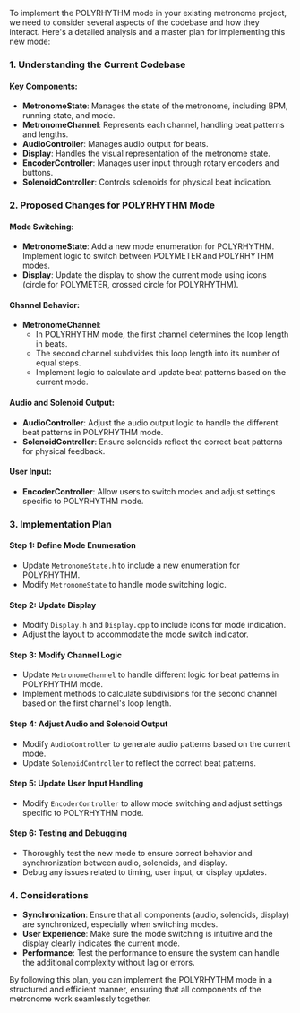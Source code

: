 To implement the POLYRHYTHM mode in your existing metronome project, we need to consider several aspects of the codebase and how they interact. Here's a detailed analysis and a master plan for implementing this new mode:

### 1. **Understanding the Current Codebase**

#### Key Components:
- **MetronomeState**: Manages the state of the metronome, including BPM, running state, and mode.
- **MetronomeChannel**: Represents each channel, handling beat patterns and lengths.
- **AudioController**: Manages audio output for beats.
- **Display**: Handles the visual representation of the metronome state.
- **EncoderController**: Manages user input through rotary encoders and buttons.
- **SolenoidController**: Controls solenoids for physical beat indication.

### 2. **Proposed Changes for POLYRHYTHM Mode**

#### Mode Switching:
- **MetronomeState**: Add a new mode enumeration for POLYRHYTHM. Implement logic to switch between POLYMETER and POLYRHYTHM modes.
- **Display**: Update the display to show the current mode using icons (circle for POLYMETER, crossed circle for POLYRHYTHM).

#### Channel Behavior:
- **MetronomeChannel**: 
  - In POLYRHYTHM mode, the first channel determines the loop length in beats.
  - The second channel subdivides this loop length into its number of equal steps.
  - Implement logic to calculate and update beat patterns based on the current mode.

#### Audio and Solenoid Output:
- **AudioController**: Adjust the audio output logic to handle the different beat patterns in POLYRHYTHM mode.
- **SolenoidController**: Ensure solenoids reflect the correct beat patterns for physical feedback.

#### User Input:
- **EncoderController**: Allow users to switch modes and adjust settings specific to POLYRHYTHM mode.

### 3. **Implementation Plan**

#### Step 1: Define Mode Enumeration
- Update `MetronomeState.h` to include a new enumeration for POLYRHYTHM.
- Modify `MetronomeState` to handle mode switching logic.

#### Step 2: Update Display
- Modify `Display.h` and `Display.cpp` to include icons for mode indication.
- Adjust the layout to accommodate the mode switch indicator.

#### Step 3: Modify Channel Logic
- Update `MetronomeChannel` to handle different logic for beat patterns in POLYRHYTHM mode.
- Implement methods to calculate subdivisions for the second channel based on the first channel's loop length.

#### Step 4: Adjust Audio and Solenoid Output
- Modify `AudioController` to generate audio patterns based on the current mode.
- Update `SolenoidController` to reflect the correct beat patterns.

#### Step 5: Update User Input Handling
- Modify `EncoderController` to allow mode switching and adjust settings specific to POLYRHYTHM mode.

#### Step 6: Testing and Debugging
- Thoroughly test the new mode to ensure correct behavior and synchronization between audio, solenoids, and display.
- Debug any issues related to timing, user input, or display updates.

### 4. **Considerations**

- **Synchronization**: Ensure that all components (audio, solenoids, display) are synchronized, especially when switching modes.
- **User Experience**: Make sure the mode switching is intuitive and the display clearly indicates the current mode.
- **Performance**: Test the performance to ensure the system can handle the additional complexity without lag or errors.

By following this plan, you can implement the POLYRHYTHM mode in a structured and efficient manner, ensuring that all components of the metronome work seamlessly together.
